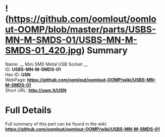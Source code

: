 
!(https://github.com/oomlout/oomlout-OOMP/blob/master/parts/USBS-MN-M-SMDS-01/USBS-MN-M-SMDS-01_420.jpg)
Summary
=================
  
Name: __ Mini SMD Metal USB Socket __    
ID: __USBS-MN-M-SMDS-01__   
Hex ID: __USN__   
WebPage: __https://github.com/oomlout/oomlout-OOMP/wiki/USBS-MN-M-SMDS-01__   
Short URL: __http://oom.lt/USN__   

Full Details
==========================
Full summary of this part can be found in the wiki:   
__https://github.com/oomlout/oomlout-OOMP/wiki/USBS-MN-M-SMDS-01__    


